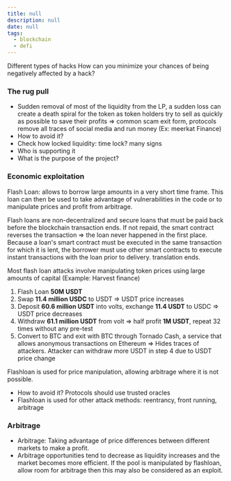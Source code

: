 ```yaml
---
title: null
description: null
date: null
tags:
  - blockchain
  - defi
---
```


Different types of hacks How can you minimize your chances of being negatively affected by a hack?

### The rug pull

- Sudden removal of most of the liquidity from the LP, a sudden loss can create a death spiral for the token as token holders try to sell as quickly as possible to save their profits => common scam exit form, protocols remove all traces of social media and run money (Ex: meerkat Finance)
- How to avoid it?
- Check how locked liquidity: time lock? many signs
- Who is supporting it
- What is the purpose of the project?

### Economic exploitation

Flash Loan: allows to borrow large amounts in a very short time frame. This loan can then be used to take advantage of vulnerabilities in the code or to manipulate prices and profit from arbitrage.

Flash loans are non-decentralized and secure loans that must be paid back before the blockchain transaction ends. If not repaid, the smart contract reverses the transaction => the loan never happened in the first place. Because a loan's smart contract must be executed in the same transaction for which it is lent, the borrower must use other smart contracts to execute instant transactions with the loan prior to delivery. translation ends.

Most flash loan attacks involve manipulating token prices using large amounts of capital (Example: Harvest finance)

1. Flash Loan **50M USDT**
2. Swap **11.4 million USDC** to USDT => USDT price increases
3. Deposit **60.6 million USDT** into volts, exchange **11.4 USDT** to USDC => USDT price decreases
4. Withdraw **61.1 million USDT** from volt => half profit **1M USDT**, repeat 32 times without any pre-test
5. Convert to BTC and exit with BTC through Tornado Cash, a service that allows anonymous transactions on Ethereum => Hides traces of attackers. Attacker can withdraw more USDT in step 4 due to USDT price change

Flashloan is used for price manipulation, allowing arbitrage where it is not possible.

- How to avoid it? Protocols should use trusted oracles
- Flashloan is used for other attack methods: reentrancy, front running, arbitrage

### Arbitrage

- Arbitrage: Taking advantage of price differences between different markets to make a profit.
- Arbitrage opportunities tend to decrease as liquidity increases and the market becomes more efficient. If the pool is manipulated by flashloan, allow room for arbitrage then this may also be considered as an exploit.
